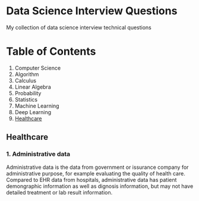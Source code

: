 # Data Science Interview Questions
My collection of data science interview technical questions

# Table of Contents
1. Computer Science
2. Algorithm
3. Calculus
4. Linear Algebra
5. Probability
6. Statistics
7. Machine Learning
8. Deep Learning
9. [Healthcare](#healthcare)


## Healthcare

### 1\. Administrative data
Administrative data is the data from government or issurance company for administrative purpose, for example evaluating the quality of health care. Compared to EHR data from hospitals, administrative data has patient demongraphic information as well as dignosis information, but may not have detailed treatment or lab result information.   
